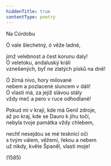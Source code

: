 ```yaml
---
hiddenTitle: true
contentType: poetry
---
```


<section>

Na Córdobu

Ó vale šlechetný, ó věže ladné,

jimž velebnost a čest korunu daly!  
Ó veletoku, andaluský králi  
vznešených, byť ne zlatých písků na dně!

Ó žírná nivo, hory milované  
nebem a pozlacené sluncem v dáli!  
Ó vlasti má, za jejíž slávou stály  
vždy meč a pero v ruce odhodlané!

Pokud mi v kraji, kde má Genil zdroje,  
až po kraj, kde se Dauro k jihu točí,  
nebyla tvoje památka vždy chlebem,

nechť nesejdou se mé tesknící oči  
s tvým válem, věžemi, řekou a nebem  
už nikdy, květe Španěl, vlasti moje!

(1585)

</section>
